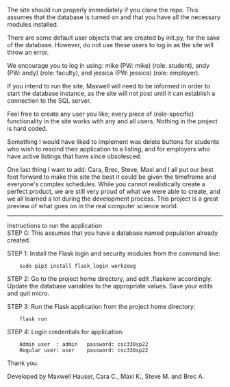 The site should run properly immediately if you clone the repo. This assumes that the
database is turned on and that you have all the necessary modules installed.

There are some default user objects that are created by init.py, for the sake of the
database. However, do not use these users to log in as the site will throw an error.

We encourage you to log in using: mike (PW: mike) (role: student), andy
(PW: andy) (role: faculty), and jessica (PW: jessica) (role: employer).

If you intend to run the site, Maxwell will need to be informed in order to start the
database instance, as the site will not post until it can establish a connection to the 
SQL server.

Feel free to create any user you like; every piece of (role-specific) functionality in 
the site works with any and all users. Nothing in the project is hard coded.

Something I would have liked to implement was delete buttons for students who wish to
rescind their application to a listing, and for employers who have active listings that 
have since obsolesced.

One last thing I want to add: Cara, Brec, Steve, Maxi and I all put our best foot forward 
to make this site the best it could be given the timeframe and everyone's complex 
schedules. While you cannot realistically create a perfect product, we are still very
proud of what we were able to create, and we all learned a lot during the development
process. This project is a great preview of what goes on in the real computer science
world.
<hr>
Instructions to run the application
<br>
STEP 0: This assumes that you have a database named population already created.

STEP 1: Install the Flask login and security modules from the command line:
        
        sudo pip3 install flask_login werkzeug

STEP 2: Go to the project home directory, and edit .flaskenv accordingly.
        Update the database variables to the appropriate values.
        Save your edits and quit micro.

STEP 3: Run the Flask application from the project home directory:
        
        flask run

STEP 4: Login credentials for application:

        Admin user  : admin   password: csc330sp22
        Regular user: user    password: csc330sp22

Thank you.

Developed by Maxwell Hauser, Cara C., Maxi K., Steve M. and Brec A.
